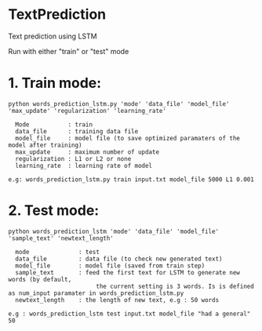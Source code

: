 # TextPrediction
Text prediction using LSTM

Run with either "train" or "test" mode

# 1. Train mode:

    python words_prediction_lstm.py 'mode' 'data_file' 'model_file' 'max_update' 'regularization' 'learning_rate'  
   
      Mode           : train
      data_file      : training data file
      model_file     : model file (to save optimized paramaters of the model after training)
      max_update     : maximum number of update
      regularization : L1 or L2 or none
      learning_rate  : learning rate of model
   
    e.g: words_prediction_lstm.py train input.txt model_file 5000 L1 0.001

# 2. Test mode:

    python words_prediction_lstm 'mode' 'data_file' 'model_file' 'sample_text' 'newtext_length'
  
      mode              : test
      data_file         : data file (to check new generated text)
      model_file        : model file (saved from train step)
      sample_text       : feed the first text for LSTM to generate new words (by default,
                             the current setting is 3 words. Is is defined as num_input paramater in words_prediction_lstm.py
      newtext_length    : the length of new text, e.g : 50 words
        
    e.g : words_prediction_lstm test input.txt model_file "had a general" 50
